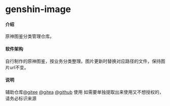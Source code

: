 # genshin-image

#### 介绍
原神图鉴分类管理仓库。

#### 软件架构
自行制作的原神图鉴，按业务分类整理。图片更新时替换对应路径的文件，保持图片url不变。

#### 说明
辅助仓库[@gitee](https://gitee.com/Ctrlcvs/xiaoyao-cvs-plugin.git) [@gitea](http://gitea.microgg.cn/ctrlcvs/xiaoyao_plus.git)  [@github](https://github.com/Ctrlcvs/xiaoyao-cvs-plugin.git) 使用
如需要单独提取出来使用又不想授权的，请务必标识来源
